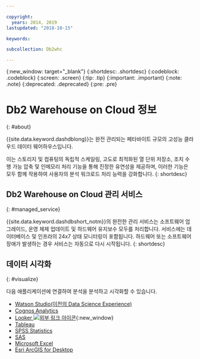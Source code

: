 ```yaml
---

copyright:
  years: 2014, 2019
lastupdated: "2018-10-15"

keywords:

subcollection: Db2whc

---
```


<!-- Attribute definitions --> 
{:new_window: target="_blank"}
{:shortdesc: .shortdesc}
{:codeblock: .codeblock}
{:screen: .screen}
{:tip: .tip}
{:important: .important}
{:note: .note}
{:deprecated: .deprecated}
{:pre: .pre}

# Db2 Warehouse on Cloud 정보
{: #about}

{{site.data.keyword.dashdblong}}는 완전 관리되는 페타바이트 규모의 고성능 클라우드 데이터 웨어하우스입니다.

이는 스토리지 및 컴퓨팅의 독립적 스케일링, 고도로 최적화된 열 단위 저장소, 조치 수행 가능 압축 및 인메모리 처리 기능을 통해 진정한 유연성을 제공하며, 이러한 기능은 모두 함께 작용하여 사용자의 분석 워크로드 처리 능력을 강화합니다.
{: shortdesc}

## Db2 Warehouse on Cloud 관리 서비스
{: #managed_service}

{{site.data.keyword.dashdbshort_notm}}의 완전한 관리 서비스는 소프트웨어 업그레이드, 운영 체제 업데이트 및 하드웨어 유지보수 모두를 처리합니다. 서비스에는 데이터베이스 및 인프라의 24x7 상태 모니터링이 포함됩니다. 하드웨어 또는 소프트웨어 장애가 발생하는 경우 서비스는 자동으로 다시 시작됩니다.
{: shortdesc}

<!-- ## Provisioning of Db2 Warehouse on Cloud
{: #whse_provision}

The {{site.data.keyword.dashdbshort_notm}} database can be provisioned on {{site.data.keyword.BluSoftlayer_full}} and for AWS.
{: shortdesc}

If you want to have the data warehouse provisioned for AWS, select the **MPP Small for AWS** plan. -->

## 데이터 시각화
{: #visualize}

다음 애플리케이션에 연결하여 분석을 분석하고 시각화할 수 있습니다.

- [Watson Studio(이전의 Data Science Experience)](/docs/services/Db2whc/connecting?topic=Db2whc-ds#watson_studio)
- [Cognos Analytics](/docs/services/Db2whc/connecting?topic=Db2whc-data_vis_bi#cognos)
- [Looker ![외부 링크 아이콘](../../icons/launch-glyph.svg "외부 링크 아이콘")](https://docs.looker.com/setup-and-management/connecting-to-db){:new_window}
- [Tableau](/docs/services/Db2whc/connecting?topic=Db2whc-data_vis_bi#tableau)
- [SPSS Statistics](/docs/services/Db2whc/connecting?topic=Db2whc-ds#spss_stats)
- [SAS](/docs/services/Db2whc/connecting?topic=Db2whc-ds#sas)
- [Microsoft Excel](/docs/services/Db2whc/connecting?topic=Db2whc-data_vis_bi#excel)
- [Esri ArcGIS for Desktop](/docs/services/Db2whc/connecting?topic=Db2whc-data_vis_bi#esri_arcgis)


